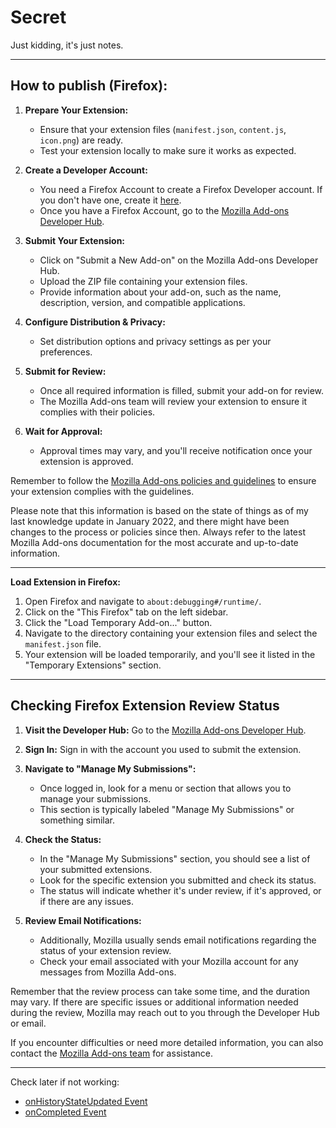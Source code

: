 # Secret

Just kidding, it's just notes.

---

## How to publish (Firefox):

1. **Prepare Your Extension:**

   - Ensure that your extension files (`manifest.json`, `content.js`, `icon.png`) are ready.
   - Test your extension locally to make sure it works as expected.

2. **Create a Developer Account:**

   - You need a Firefox Account to create a Firefox Developer account.
     If you don't have one, create it [here](https://addons.mozilla.org/en-US/firefox/users/register).
   - Once you have a Firefox Account,
     go to the [Mozilla Add-ons Developer Hub](https://addons.mozilla.org/en-US/developers/).

3. **Submit Your Extension:**

   - Click on "Submit a New Add-on" on the Mozilla Add-ons Developer Hub.
   - Upload the ZIP file containing your extension files.
   - Provide information about your add-on, such as the name, description, version, and compatible applications.

4. **Configure Distribution & Privacy:**

   - Set distribution options and privacy settings as per your preferences.

5. **Submit for Review:**

   - Once all required information is filled, submit your add-on for review.
   - The Mozilla Add-ons team will review your extension to ensure it complies with their policies.

6. **Wait for Approval:**
   - Approval times may vary, and you'll receive notification once your extension is approved.

Remember to follow the [Mozilla Add-ons policies and guidelines](https://developer.mozilla.org/en-US/docs/Mozilla/Add-ons/Distribution_policies)
to ensure your extension complies with the guidelines.

Please note that this information is based on the state of things as of my last knowledge update in January 2022,
and there might have been changes to the process or policies since then.
Always refer to the latest Mozilla Add-ons documentation for the most accurate and up-to-date information.

---

**Load Extension in Firefox:**

1. Open Firefox and navigate to `about:debugging#/runtime/`.
2. Click on the "This Firefox" tab on the left sidebar.
3. Click the "Load Temporary Add-on..." button.
4. Navigate to the directory containing your extension files and select the `manifest.json` file.
5. Your extension will be loaded temporarily, and you'll see it listed in the "Temporary Extensions" section.

---

## Checking Firefox Extension Review Status

1. **Visit the Developer Hub:**
   Go to the [Mozilla Add-ons Developer Hub](https://addons.mozilla.org/en-US/developers/).

2. **Sign In:**
   Sign in with the account you used to submit the extension.

3. **Navigate to "Manage My Submissions":**

   - Once logged in, look for a menu or section that allows you to manage your submissions.
   - This section is typically labeled "Manage My Submissions" or something similar.

4. **Check the Status:**

   - In the "Manage My Submissions" section, you should see a list of your submitted extensions.
   - Look for the specific extension you submitted and check its status.
   - The status will indicate whether it's under review, if it's approved, or if there are any issues.

5. **Review Email Notifications:**
   - Additionally, Mozilla usually sends email notifications regarding the status of your extension review.
   - Check your email associated with your Mozilla account for any messages from Mozilla Add-ons.

Remember that the review process can take some time, and the duration may vary. If there are specific issues or additional information needed during the review, Mozilla may reach out to you through the Developer Hub or email.

If you encounter difficulties or need more detailed information, you can also contact the [Mozilla Add-ons team](https://support.mozilla.org/en-US/kb/add-on-support-report-issue) for assistance.

---

Check later if not working:

- [onHistoryStateUpdated Event](https://developer.mozilla.org/en-US/docs/Mozilla/Add-ons/WebExtensions/API/webNavigation/onHistoryStateUpdated)
- [onCompleted Event](https://developer.mozilla.org/en-US/docs/Mozilla/Add-ons/WebExtensions/API/webNavigation/onCompleted)
